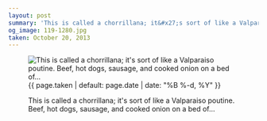 ```yaml
---
layout: post
summary: 'This is called a chorrillana; it&#x27;s sort of like a Valparaiso poutine. Beef, hot dogs, sausage, and cooked onion on a bed of...'
og_image: 119-1280.jpg
taken: October 20, 2013
---
```


<figure class="post">
<img alt="This is called a chorrillana; it's sort of like a Valparaiso poutine. Beef, hot dogs, sausage, and cooked onion on a bed of..." sizes="(min-width: 700px) 50vw, calc(100vw - 2rem)" src="{{ site.assets_url }}/119-640.jpg" srcset="{{ site.assets_url }}/119-1280.jpg 1280w, {{ site.assets_url }}/119-960.jpg 960w, {{ site.assets_url }}/119-640.jpg 640w, {{ site.assets_url }}/119-320.jpg 320w"/>
<figcaption>
<time>{{ page.taken | default: page.date | date: "%B %-d, %Y" }}</time>
<p>This is called a chorrillana; it's sort of like a Valparaiso poutine. Beef, hot dogs, sausage, and cooked onion on a bed of...</p>
</figcaption>
</figure>

